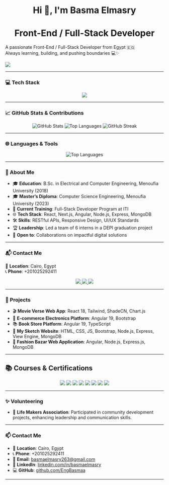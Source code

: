 <h1 align="center">Hi 👋, I'm Basma Elmasry</h1>
<h1 align="center">Front-End / Full-Stack Developer</h3>

<p>
  A passionate Front-End / Full-Stack Developer from Egypt 🇪🇬<br/>
  Always learning, building, and pushing boundaries 💻✨
</p>


<p>
  <img src="https://github-readme-stats.vercel.app/api/top-langs/?username=EngBasmaa&layout=compact&theme=radical&langs_count=8" />
</p>

---



### 💻 Tech Stack

<p align="center">
  <img src="https://skillicons.dev/icons?i=html,css,js,ts,react,nextjs,angular,nodejs,express,mongodb,tailwind,bootstrap,git" />
</p>

---
### 📈 GitHub Stats & Contributions

<p align="center">
  <img src="https://github-readme-stats.vercel.app/api?username=EngBasmaa&show_icons=true&theme=radical" alt="GitHub Stats" />
  <img src="https://github-readme-stats.vercel.app/api/top-langs/?username=EngBasmaa&layout=compact&theme=radical" alt="Top Languages" />
  <img src="https://github-readme-streak-stats.herokuapp.com/?user=EngBasmaa&theme=radical" alt="GitHub Streak" />
</p>

---


### 🌐 Languages & Tools

<p align="center">
  <img src="https://github-readme-stats.vercel.app/api/top-langs/?username=EngBasmaa&layout=compact&theme=radical" alt="Top Languages" />
</p>

---

### 💫 About Me

- 🎓 **Education**: B.Sc. in Electrical and Computer Engineering, Menoufia University (2018)  
- 🎓 **Master’s Diploma**: Computer Science Engineering, Menoufia University (2023)  
- 💼 **Current Training**: Full-Stack Developer Program at ITI  
- 🌐 **Tech Stack**: React, Next.js, Angular, Node.js, Express, MongoDB  
- 🛠️ **Skills**: RESTful APIs, Responsive Design, UI/UX Standards  
- 🏆 **Leadership**: Led a team of 6 interns in a DEPI graduation project  
- 🤝 **Open to**: Collaborations on impactful digital solutions  

---
### 📬 Contact Me

📍 **Location**: Cairo, Egypt  
📞 **Phone**: +201025292411 

<p align="center">
  <a href="mailto:basmaelmasry263@gmail.com">
    <img src="https://img.shields.io/badge/Gmail-D14836?style=for-the-badge&logo=gmail&logoColor=white"/>
  </a>
  <a href="https://linkedin.com/in/basma-el-masry/">
    <img src="https://img.shields.io/badge/LinkedIn-0077B5?style=for-the-badge&logo=linkedin&logoColor=white"/>
  </a>
  
  <a href="https://github.com/EngBasmaa">
    <img src="https://img.shields.io/badge/GitHub-181717?style=for-the-badge&logo=github&logoColor=white"/>
  </a>
</p>

---

### 🚀 Projects

- 🎬 **Movie Verse Web App**: React 18, Tailwind, ShadeCN, Chart.js  
- 🛒 **E-commerce Electronics Platform**: Angular 19, Bootstrap  
- 📚 **Book Store Platform**: Angular 19, TypeScript  
- 🎨 **My Sketch Website**: HTML, CSS, JS, Bootstrap, Node.js, Express, View Engine, MongoDB  
- 👗 **Fashion Bazar Web Application**: Angular, Node.js, Express.js, MongoDB  

---


## 📚 Courses & Certifications

<p align="center">
  <img src="https://img.shields.io/badge/JavaScript,%20ES6,%20React,%20Angular,%20Node-Mahara%20Tech-%23f39c12?style=for-the-badge" />
  <img src="https://img.shields.io/badge/Master%20Angular%20(Udemy)-%23e67e22?style=for-the-badge&logo=udemy&logoColor=white" />
  <img src="https://img.shields.io/badge/Angular%20for%20Beginners-Coursera-%233498db?style=for-the-badge&logo=coursera&logoColor=white" />
  <img src="https://img.shields.io/badge/Software%20Engineering-ALX%20SE-%239b59b6?style=for-the-badge" />
  <img src="https://img.shields.io/badge/Web%20Development-Udacity%20/%20FWD-%231abc9c?style=for-the-badge&logo=udacity&logoColor=white" />
  <img src="https://img.shields.io/badge/Full--Stack%20MERN%20Training-ITI-%232ecc71?style=for-the-badge&logo=node.js&logoColor=white" />
  <img src="https://img.shields.io/badge/Full--Stack%20MEAN%20Training-NTI-%23e74c3c?style=for-the-badge&logo=angular&logoColor=white" />
  <img src="https://img.shields.io/badge/Front--End%20&%20Leadership-DEPI%20%7C%20MCIT-%23c0392b?style=for-the-badge" />
</p>




---



### ✨ Volunteering

- 🤝 **Life Makers Association**: Participated in community development projects, enhancing leadership and communication skills.

---

### 📫 Contact Me

- 📍 **Location**: Cairo, Egypt  
- 📞 **Phone**: +201025292411  
- 📧 **Email**: basmaelmasry263@gmail.com  
- 💼 **LinkedIn**: [linkedin.com/in/basmaelmasry](https://www.linkedin.com/in/basma-el-masry/)  
- 💻 **GitHub**: [github.com/EngBasmaa](https://github.com/EngBasmaa)

---
